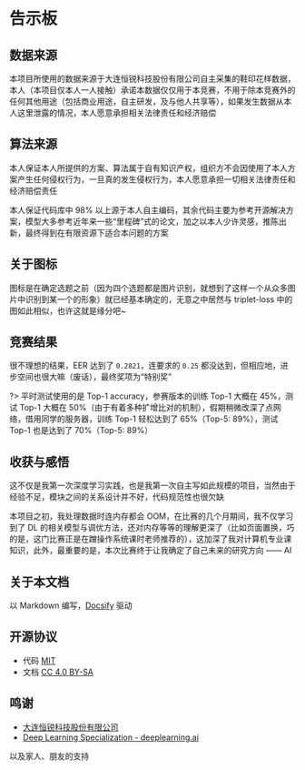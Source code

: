 # 告示板

## 数据来源

本项目所使用的数据来源于大连恒锐科技股份有限公司自主采集的鞋印花样数据，本人（本项目仅本人一人接触）承诺本数据仅仅用于本竞赛，不用于除本竞赛外的任何其他用途（包括商业用途，自主研发，及与他人共享等），如果发生数据从本人这里泄露的情况，本人愿意承担相关法律责任和经济赔偿

## 算法来源

本人保证本人所提供的方案、算法属于自有知识产权，组织方不会因使用了本人方案产生任何侵权行为，一旦真的发生侵权行为，本人愿意承担一切相关法律责任和经济赔偿责任

本人保证代码库中 98% 以上源于本人自主编码，其余代码主要为参考开源解决方案，模型大多参考近年来一些“里程碑”式的论文，加之以本人少许灵感，推陈出新，最终得到在有限资源下适合本问题的方案

## 关于图标

图标是在确定选题之前（因为四个选题都是图片识别，就想到了这样一个从众多图片中识别到某一个的形象）就已经基本确定的，无意之中居然与 triplet-loss 中的图如此相似，也许这就是缘分吧~

## 竞赛结果

很不理想的结果，EER 达到了 `0.2821`，连要求的 `0.25` 都没达到，但相应地，进步空间也很大嘛（废话），最终奖项为“特别奖”

?> 平时测试使用的是 Top-1 accuracy，参赛版本的训练 Top-1 大概在 45%，测试 Top-1 大概在 50%（由于有着多种扩增比对的机制），假期稍微改深了点网络，借用同学的服务器，训练 Top-1 轻松达到了 65%（Top-5: 89%），测试 Top-1 也是达到了 70%（Top-5: 89%）

## 收获与感悟

这不仅是我第一次深度学习实践，也是我第一次自主写如此规模的项目，当然由于经验不足，模块之间的关系设计并不好，代码规范性也很欠缺

本项目之初，我处理数据时连内存都会 OOM，在比赛的几个月期间，我不仅学习到了 DL 的相关模型与调优方法，还对内存等等的理解更深了（比如页面置换，巧的是，这门比赛正是在蹭操作系统课时老师推荐的），这加深了我对计算机专业课知识，此外，最重要的是，本次比赛终于让我确定了自己未来的研究方向 —— AI

## 关于本文档

以 Markdown 编写，[Docsify](https://docsify.js.org/) 驱动

## 开源协议

-  代码 [MIT](https://github.com/cattidea/shoeprint-recognition/blob/master/LICENSE)
-  文档 [CC 4.0 BY-SA](https://creativecommons.org/licenses/by-sa/4.0/)

## 鸣谢

-  [大连恒锐科技股份有限公司](http://www.everspry.com/)
-  [Deep Learning Specialization - deeplearning.ai](https://www.deeplearning.ai/deep-learning-specialization/)

以及家人、朋友的支持
